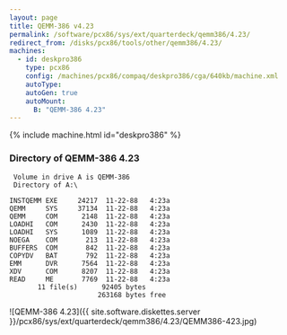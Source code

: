 ```yaml
---
layout: page
title: QEMM-386 v4.23
permalink: /software/pcx86/sys/ext/quarterdeck/qemm386/4.23/
redirect_from: /disks/pcx86/tools/other/qemm386/4.23/
machines:
  - id: deskpro386
    type: pcx86
    config: /machines/pcx86/compaq/deskpro386/cga/640kb/machine.xml
    autoType: 
    autoGen: true
    autoMount:
      B: "QEMM-386 4.23"
---
```


{% include machine.html id="deskpro386" %}

### Directory of QEMM-386 4.23

     Volume in drive A is QEMM-386
     Directory of A:\

    INSTQEMM EXE     24217  11-22-88   4:23a
    QEMM     SYS     37134  11-22-88   4:23a
    QEMM     COM      2148  11-22-88   4:23a
    LOADHI   COM      2430  11-22-88   4:23a
    LOADHI   SYS      1089  11-22-88   4:23a
    NOEGA    COM       213  11-22-88   4:23a
    BUFFERS  COM       842  11-22-88   4:23a
    COPYDV   BAT       792  11-22-88   4:23a
    EMM      DVR      7564  11-22-88   4:23a
    XDV      COM      8207  11-22-88   4:23a
    READ     ME       7769  11-22-88   4:23a
           11 file(s)      92405 bytes
                          263168 bytes free

![QEMM-386 4.23]({{ site.software.diskettes.server }}/pcx86/sys/ext/quarterdeck/qemm386/4.23/QEMM386-423.jpg)
